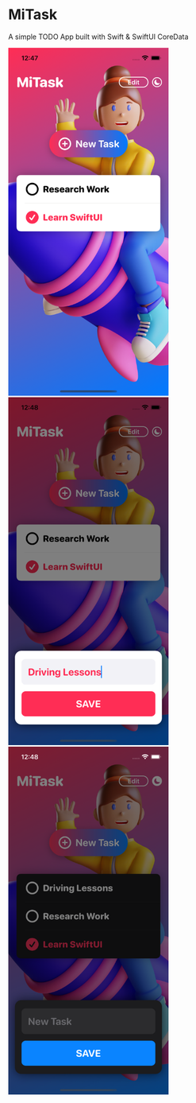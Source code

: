 #  MiTask

A simple TODO App built with Swift & SwiftUI CoreData

<img src="./ss/1.png" height=700 alt="screenshot"/>
<img src="./ss/2.png" height=700 alt="screenshot"/>
<img src="./ss/3.png" height=700 alt="screenshot"/>
